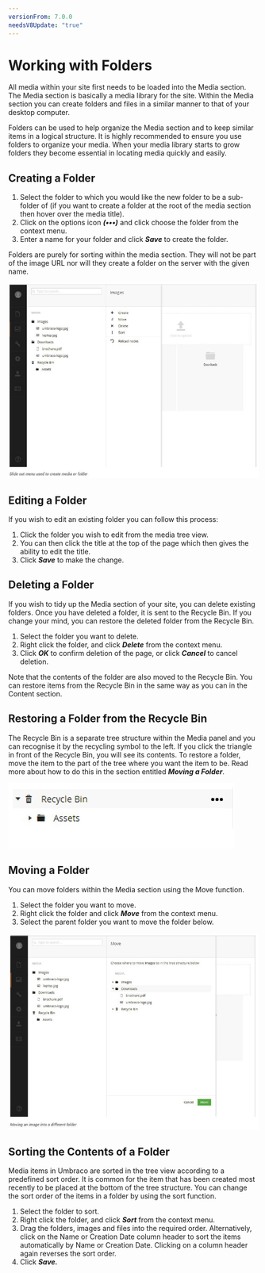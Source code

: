 ```yaml
---
versionFrom: 7.0.0
needsV8Update: "true"
---
```


# Working with Folders

All media within your site first needs to be loaded into the Media section. The Media section is basically a media library for the site. Within the Media section you can create folders and files in a similar manner to that of your desktop computer.

Folders can be used to help organize the Media section and to keep similar items in a logical structure. It is highly recommended to ensure you use folders to organize your media. When your media library starts to grow folders they become essential in locating media quickly and easily.

## Creating a Folder

1. Select the folder to which you would like the new folder to be a sub-folder of (if you want to create a folder at the root of the media section then hover over the media title).
2. Click on the options icon ***(•••)*** and click choose the folder from the context menu.
3. Enter a name for your folder and click ***Save*** to create the folder.

Folders are purely for sorting within the media section. They will not be part of the image URL nor will they create a folder on the server with the given name.

![createMedia.jpg](images/createMedia.jpg)

## Editing a Folder

If you wish to edit an existing folder you can follow this process:

1. Click the folder you wish to edit from the media tree view.
2. You can then click the title at the top of the page which then gives the ability to edit the title.
3. Click ***Save*** to make the change.

## Deleting a Folder

If you wish to tidy up the Media section of your site, you can delete existing folders. Once you have deleted a folder, it is sent to the Recycle Bin. If you change your mind, you can restore the deleted folder from the Recycle Bin.

1. Select the folder you want to delete.
2. Right click the folder, and click ***Delete*** from the context menu.
3. Click ***OK*** to confirm deletion of the page, or click ***Cancel*** to cancel deletion.

Note that the contents of the folder are also moved to the Recycle Bin. You can restore items from the Recycle Bin in the same way as you can in the Content section.

## Restoring a Folder from the Recycle Bin

The Recycle Bin is a separate tree structure within the Media panel and you can recognise it by the recycling symbol to the left. If you click the triangle in front of the Recycle Bin, you will see its contents. To restore a folder, move the item to the part of the tree where you want the item to be. Read more about how to do this in the section entitled ***Moving a Folder***.

![mediaRecycle.jpg](images/mediaRecycle.jpg)

## Moving a Folder

You can move folders within the Media section using the Move function.

1. Select the folder you want to move.
2. Right click the folder and click ***Move*** from the context menu.
3. Select the parent folder you want to move the folder below.

![moveMedia.jpg](images/moveMedia.jpg)

## Sorting the Contents of a Folder

Media items in Umbraco are sorted in the tree view according to a predefined sort order. It is common for
the item that has been created most recently to be placed at the bottom of the tree structure. You can change the sort order of the items in a folder by using the sort function.

1. Select the folder to sort.
2. Right click the folder, and click ***Sort*** from the context menu.
3. Drag the folders, images and files into the required order. Alternatively, click on the Name or Creation Date column header to sort the items automatically by Name or Creation Date. Clicking on a column header again reverses the sort order.
4. Click ***Save.***

